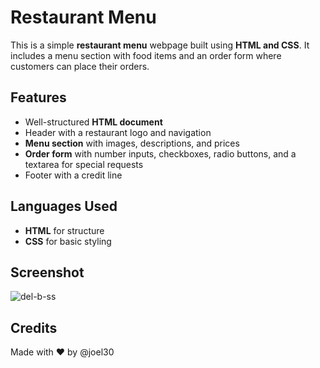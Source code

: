 # Restaurant Menu

This is a simple **restaurant menu** webpage built using **HTML and CSS**. It includes a menu section with food items and an order form where customers can place their orders.

## Features
- Well-structured **HTML document**
- Header with a restaurant logo and navigation
- **Menu section** with images, descriptions, and prices
- **Order form** with number inputs, checkboxes, radio buttons, and a textarea for special requests
- Footer with a credit line


## Languages Used
- **HTML** for structure
- **CSS** for basic styling

## Screenshot
![del-b-ss](https://github.com/user-attachments/assets/0728756f-2a25-4e07-ae89-755b9d503026)

## Credits
Made with ❤️ by @joel30




